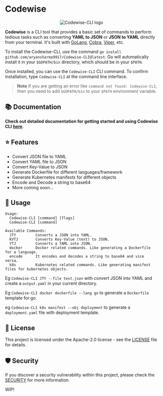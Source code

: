 # Codewise

<div align="center">

![Codewise-CLI logo](https://github.com/AryanSharma9917/Codewise-CLI/assets/72792907/f38f8d06-9533-4de2-b044-494d5fdb0bd9)


</div>

**Codewise** is a CLI tool that provides a basic set of commands to perform tedious tasks such as converting **YAML to JSON** or **JSON to YAML** directly from your terminal. It's built with [GoLang](https://github.com/golang/go), [Cobra](https://github.com/spf13/cobra), [Viper](https://github.com/spf13/viper), etc.
 
To install the Codewise-CLI, use the command `go install github.com/aryansharma9917/Codewise-CLI@latest`.
Go will automatically install it in your `$GOPATH/bin` directory, which should be in your `$PATH`.

Once installed, you can use the `Codewise-CLI` CLI command. To confirm installation, type `Codewise-CLI` at the command line interface.

> **Note** If you are getting an error like `command not found: Codewise-CLI`, then you need to add `$GOPATH/bin` to your `$PATH` environment variable.

## 📚 Documentation

**Check out detailed documentation for getting started and using Codewise CLI** [**here**](https://gist.github.com/AryanSharma9917/a93356bb49a7269826976d7f8d89f11a).

## ⭐️ Features

- Convert JSON file to YAML
- Convert YAML file to JSON
- Convert Key-Value to JSON
- Generate Dockerfile for different languages/framework
- Generate Kubernetes manifests for different objects
- Encode and Decode a string to base64
- More coming soon...

## 📝 Usage

```
Usage:
  Codewise-CLI [command] [flags]
  Codewise-CLI [command]

Available Commands:
  JTY         Converts a JSON into YAML.
  KVTJ        Converts Key-Value (text) to JSON.
  YTJ         Converts a YAML into JSON.
  docker      Docker related commands. Like generating a Dockerfile for a language.
  encode      It encodes and decodes a string to base64 and vice versa.
  k8s         Kubernetes related commands. Like generating manifest files for kubernetes objects.
```

Eg `Codewise-CLI JTY --file test.json` with convert JSON into YAML and create a `output.yaml` in your current directory.

Eg `Codewise-CLI docker dockerfile --lang go` to generate a `Dockerfile` template for go.

eg `Codewise-CLI k8s manifest --obj deployment` to generate a `deployment.yaml` file with deployment template.

## 📜 License

This project is licensed under the Apache-2.0 license - see the [LICENSE](LICENSE) file for details.

## 🛡 Security

If you discover a security vulnerability within this project, please check the [SECURITY](SECURITY.md) for more information.

WIP!